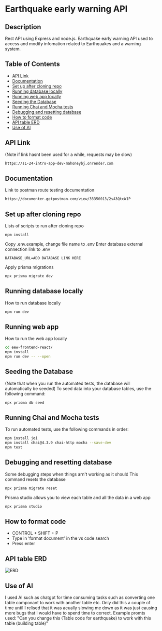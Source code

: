 # Earthquake early warning API

## Description

Rest API using Express and node.js. Earthquake early warning API used to access and modify infomation related to Earthquakes and a warning system.

## Table of Contents

- [API Link](#api-link)
- [Documentation](#documentation)
- [Set up after cloning repo](#set-up-after-cloning-repo)
- [Running database locally](#running-database-locally)
- [Running web app locally](#running-web-app-locally)
- [Seeding the Database](#seeding-the-database)
- [Running Chai and Mocha tests](#running-chai-and-mocha-tests)
- [Debugging and resetting database](#debugging-and-resetting-database)
- [How to format code](#how-to-format-code)
- [API table ERD](#api-table-erd)
- [Use of AI](#use-of-ai)

## API Link

(Note if link hasnt been used for a while, requests may be slow)

```bash
https://s1-24-intro-app-dev-mahoneybj.onrender.com
```

## Documentation

Link to postman route testing documentation

```bash
https://documenter.getpostman.com/view/33350013/2sA3QtcW1P
```

## Set up after cloning repo

Lists of scripts to run after cloning repo

```bash
npm install
```

Copy .env.example, change file name to .env
Enter database external connection link to .env

```
DATABASE_URL=ADD DATABASE LINK HERE
```

Apply prisma migrations

```bash
npx prisma migrate dev
```

## Running database locally

How to run database locally

```bash
npm run dev
```

## Running web app

How to run the web app locally

```bash
cd eew-frontend-react/
npm install
npm run dev -- --open
```

## Seeding the Database

(Note that when you run the automated tests, the database will automatically be seeded)
To seed data into your database tables, use the following command:

```bash
npx prisma db seed
```

## Running Chai and Mocha tests

To run automated tests, use the following commands in order:

```bash
npm install joi
npm install chai@4.3.9 chai-http mocha --save-dev
npm test
```

## Debugging and resetting database

Some debugging steps when things arn't working as it should
This command resets the database

```bash
npx prisma migrate reset
```

Prisma studio allows you to view each table and all the data in a web app

```bash
npx prisma studio
```

## How to format code

- CONTROL + SHIFT + P
- Type in 'format document' in the vs code search
- Press enter

## API table ERD

![ERD](https://github.com/otago-polytechnic-bit-courses/s1-24-intro-app-dev-mahoneybj/assets/65274137/158f93e5-1acc-4dc8-9ca2-ebeec13af113)

## Use of AI

I used AI such as chatgpt for time consuming tasks such as converting one table componant to work with another table etc. Only did this a couple of time
until I relised that it was acually slowing me down as it was just causing more bugs that I would have to spend time to correct.
Example promts used:
"Can you change this (Table code for earthquake) to work with this table (building table)"

